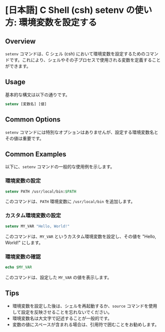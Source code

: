 # [日本語] C Shell (csh) setenv の使い方: 環境変数を設定する

## Overview
`setenv` コマンドは、C シェル (csh) において環境変数を設定するためのコマンドです。これにより、シェルやその子プロセスで使用される変数を定義することができます。

## Usage
基本的な構文は以下の通りです。

```csh
setenv [変数名] [値]
```

## Common Options
`setenv` コマンドには特別なオプションはありませんが、設定する環境変数名とその値は重要です。

## Common Examples
以下に、`setenv` コマンドの一般的な使用例を示します。

### 環境変数の設定
```csh
setenv PATH /usr/local/bin:$PATH
```
このコマンドは、`PATH` 環境変数に `/usr/local/bin` を追加します。

### カスタム環境変数の設定
```csh
setenv MY_VAR "Hello, World!"
```
このコマンドは、`MY_VAR` というカスタム環境変数を設定し、その値を "Hello, World!" にします。

### 環境変数の確認
```csh
echo $MY_VAR
```
このコマンドは、設定した `MY_VAR` の値を表示します。

## Tips
- 環境変数を設定した後は、シェルを再起動するか、`source` コマンドを使用して設定を反映させることを忘れないでください。
- 環境変数名は大文字で記述することが一般的です。
- 変数の値にスペースが含まれる場合は、引用符で囲むことをお勧めします。